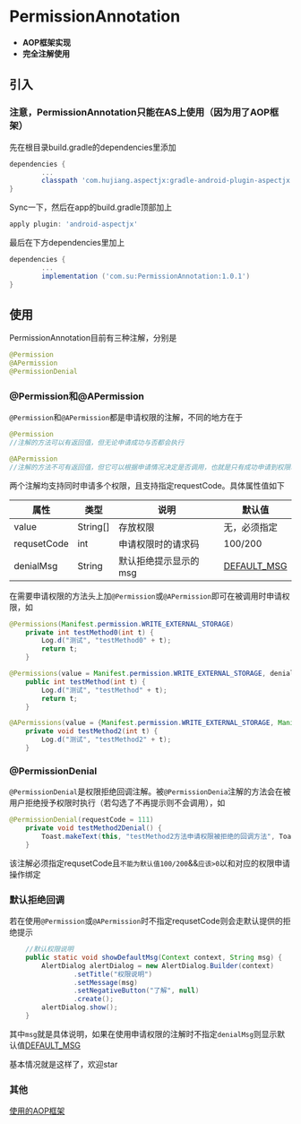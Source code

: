 # PermissionAnnotation

- **AOP框架实现**
- **完全注解使用**

## 引入
### 注意，PermissionAnnotation只能在AS上使用（因为用了AOP框架）
先在根目录build.gradle的dependencies里添加
```gradle
dependencies {
        ...
        classpath 'com.hujiang.aspectjx:gradle-android-plugin-aspectjx:2.0.4'
}
```
Sync一下，然后在app的build.gradle顶部加上
```gradle
apply plugin: 'android-aspectjx'
```
最后在下方dependencies里加上
```gradle
dependencies {
        ...
        implementation ('com.su:PermissionAnnotation:1.0.1')
}
```

## 使用

PermissionAnnotation目前有三种注解，分别是
```Java
@Permission
@APermission
@PermissionDenial
```
### @Permission和@APermission

`@Permission`和`@APermission`都是申请权限的注解，不同的地方在于
```Java
@Permission 
//注解的方法可以有返回值，但无论申请成功与否都会执行

@APermission 
//注解的方法不可有返回值，但它可以根据申请情况决定是否调用，也就是只有成功申请到权限才会成功调用
```
两个注解均支持同时申请多个权限，且支持指定requestCode。具体属性值如下

属性          | 类型      | 说明                 |默认值
------------- | ---------| -------------------- |---------------
value         | String[] | 存放权限             | 无，必须指定
 requsetCode  | int      | 申请权限时的请求码    |100/200
denialMsg     | String   | 默认拒绝提示显示的msg | [DEFAULT_MSG](https://github.com/Ryensu/PermissionAnnotationDemo/blob/master/permissionannotation/src/main/java/com/su/permissionannotation/Permission/PermissionUtils.java)

在需要申请权限的方法头上加`@Permission`或`@APermission`即可在被调用时申请权限，如
```Java
@Permissions(Manifest.permission.WRITE_EXTERNAL_STORAGE)
    private int testMethod0(int t) {
        Log.d("测试", "testMethod0" + t);
        return t;
    }

@Permissions(value = Manifest.permission.WRITE_EXTERNAL_STORAGE, denialMsg = "测试msg")
    public int testMethod(int t) {
        Log.d("测试", "testMethod" + t);
        return t;
    }

@APermissions(value = {Manifest.permission.WRITE_EXTERNAL_STORAGE, Manifest.permission.READ_PHONE_STATE}, requestCode = 111)
    private void testMethod2(int t) {
        Log.d("测试", "testMethod2" + t);
    }
```

### @PermissionDenial
`@PermissionDenial`是权限拒绝回调注解。被`@PermissionDenia`注解的方法会在被用户拒绝授予权限时执行（若勾选了不再提示则不会调用），如
```Java
@PermissionDenial(requestCode = 111)
    private void testMethod2Denial() {
        Toast.makeText(this, "testMethod2方法申请权限被拒绝的回调方法", Toast.LENGTH_SHORT).show();
    }
```
该注解必须指定requsetCode且`不能为默认值100/200`&&`应该>0`以和对应的权限申请操作绑定
### 默认拒绝回调
若在使用`@Permission`或`@APermission`时不指定requsetCode则会走默认提供的拒绝提示
```Java
    //默认权限说明
    public static void showDefaultMsg(Context context, String msg) {
        AlertDialog alertDialog = new AlertDialog.Builder(context)
                .setTitle("权限说明")
                .setMessage(msg)
                .setNegativeButton("了解", null)
                .create();
        alertDialog.show();
    }
```
其中`msg`就是具体说明，如果在使用申请权限的注解时不指定`denialMsg`则显示默认值[DEFAULT_MSG](https://github.com/Ryensu/PermissionAnnotationDemo/blob/master/permissionannotation/src/main/java/com/su/permissionannotation/Permission/PermissionUtils.java)

基本情况就是这样了，欢迎star

### 其他
[使用的AOP框架](https://github.com/HujiangTechnology/gradle_plugin_android_aspectjx)
